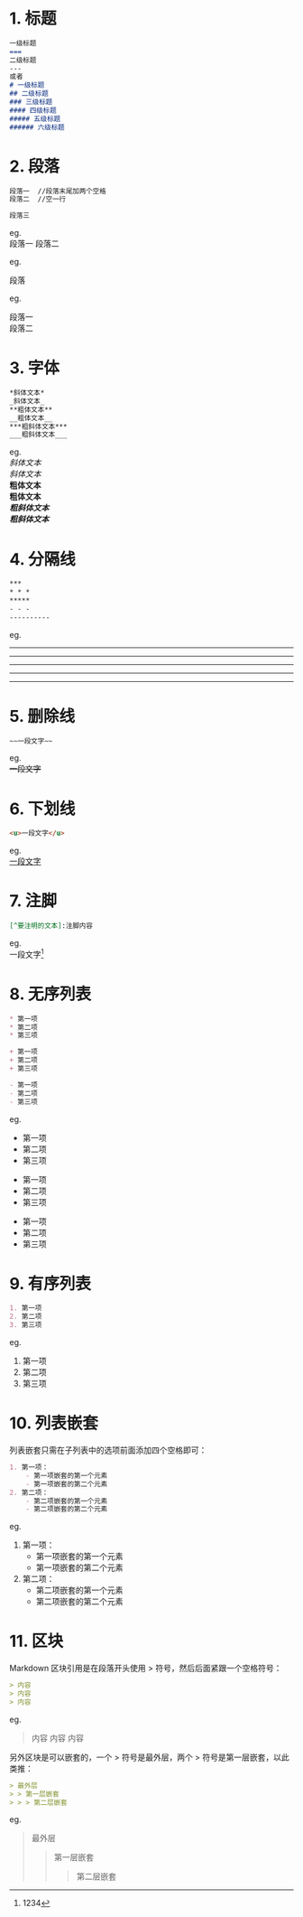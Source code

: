 # 1. 标题
```markdown
一级标题
===
二级标题
---
或者
# 一级标题
## 二级标题
### 三级标题
#### 四级标题
##### 五级标题
###### 六级标题
```

# 2. 段落
```markdown
段落一  //段落末尾加两个空格
段落二  //空一行

段落三
```
eg.  
段落一
段落二

eg.

段落

eg.

段落一  
段落二

# 3. 字体
```markdown
*斜体文本*
_斜体文本_
**粗体文本**
__粗体文本__
***粗斜体文本***
___粗斜体文本___
```
eg.  
*斜体文本*  
_斜体文本_  
**粗体文本**  
__粗体文本__  
***粗斜体文本***  
___粗斜体文本___  


# 4. 分隔线
```markdown
***
* * *
*****
- - -
----------
```
eg.  
***
* * *
*****
- - -
----------

# 5. 删除线
```markdown
~~一段文字~~
```
eg.  
~~一段文字~~

# 6. 下划线
```markdown
<u>一段文字</u>
```
eg.  
<u>一段文字</u>

# 7. 注脚
```markdown
[^要注明的文本]:注脚内容
```
eg.  
一段文字[^a]

[^a]:1234

# 8. 无序列表
```markdown
* 第一项
* 第二项
* 第三项

+ 第一项
+ 第二项
+ 第三项

- 第一项
- 第二项
- 第三项
```
eg.  
* 第一项
* 第二项
* 第三项

+ 第一项
+ 第二项
+ 第三项

- 第一项
- 第二项
- 第三项

# 9. 有序列表
```markdown
1. 第一项
2. 第二项
3. 第三项
```
eg.  
1. 第一项
2. 第二项
3. 第三项

# 10. 列表嵌套
列表嵌套只需在子列表中的选项前面添加四个空格即可：
```markdown
1. 第一项：
    - 第一项嵌套的第一个元素
    - 第一项嵌套的第二个元素
2. 第二项：
    - 第二项嵌套的第一个元素
    - 第二项嵌套的第二个元素
```
eg.  
1. 第一项：
    - 第一项嵌套的第一个元素
    - 第一项嵌套的第二个元素
2. 第二项：
    - 第二项嵌套的第一个元素
    - 第二项嵌套的第二个元素

# 11. 区块
Markdown 区块引用是在段落开头使用 > 符号，然后后面紧跟一个空格符号：
```markdown
> 内容
> 内容
> 内容
```
eg.  
> 内容
> 内容
> 内容

另外区块是可以嵌套的，一个 > 符号是最外层，两个 > 符号是第一层嵌套，以此类推：
```markdown
> 最外层
> > 第一层嵌套
> > > 第二层嵌套
```
eg.  
> 最外层
> > 第一层嵌套
> > > 第二层嵌套